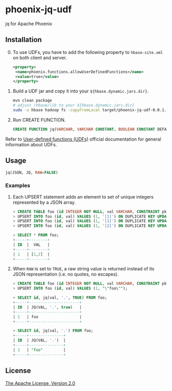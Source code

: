 phoenix-jq-udf
==============

jq for Apache Phoenix

Installation
------------

0. To use UDFs, you have to add the following property to `hbase-site.xml` on both client and server.

   ```xml
   <property>
    <name>phoenix.functions.allowUserDefinedFunctions</name>
    <value>true</value>
   </property>
   ```

1. Build a UDF jar and copy it into your `${hbase.dynamic.jars.dir}`.

   ```sh
   mvn clean package
   # adjust /hbase/lib to your ${hbase.dynamic.jars.dir}
   sudo -u hbase hadoop fs -copyFromLocal target/phoenix-jq-udf-0.0.1.jar /hbase/lib
   ```

2. Run CREATE FUNCTION.

   ```sql
   CREATE FUNCTION jq(VARCHAR, VARCHAR CONSTANT, BOOLEAN CONSTANT DEFAULTVALUE='FALSE') RETURNS VARCHAR AS 'net.thisptr.phoenix.udf.jsonquery.JsonQueryFunction';
   ```

Refer to [User-defined functions (UDFs)](https://phoenix.apache.org/udf.html) official documentation for general information about UDFs.

Usage
-----

```sql
jq(JSON, JQ, RAW=FALSE)
```

### Examples

1. Each UPSERT statement adds an element to set of unique integers represented by a JSON array.

   ```sql
   > CREATE TABLE foo (id INTEGER NOT NULL, val VARCHAR, CONSTRAINT pk PRIMARY KEY (id));
   > UPSERT INTO foo (id, val) VALUES (1, '[1]') ON DUPLICATE KEY UPDATE val = jq(val, '. + [1] | unique_by(.)');
   > UPSERT INTO foo (id, val) VALUES (1, '[1]') ON DUPLICATE KEY UPDATE val = jq(val, '. + [1] | unique_by(.)');
   > UPSERT INTO foo (id, val) VALUES (1, '[2]') ON DUPLICATE KEY UPDATE val = jq(val, '. + [2] | unique_by(.)');
   ```

   ```sql
   > SELECT * FROM foo;
   +-----+--------+
   | ID  |  VAL   |
   +-----+--------+
   | 1   | [1,2]  |
   +-----+--------+
   ```

2. When `RAW` is set to `TRUE`, a raw string value is returned instead of its JSON representation (i.e. no quotes, no escapes).

   ```sql
   > CREATE TABLE foo (id INTEGER NOT NULL, val VARCHAR, CONSTRAINT pk PRIMARY KEY (id));
   > UPSERT INTO foo (id, val) VALUES (1, "\"foo\"");
   ```
   ```sql
   > SELECT id, jq(val, '.', TRUE) FROM foo;
   +-----+----------------------+
   | ID  | JQ(VAL, '.', true)   |
   +-----+----------------------+
   | 1   | foo                  |
   +-----+----------------------+
   ```

   ```sql
   > SELECT id, jq(val, '.') FROM foo;
   +-----+---------------+
   | ID  | JQ(VAL, '.')  |
   +-----+---------------+
   | 1   | "foo"         |
   +-----+---------------+
   ```

License
-------

[The Apache License, Version 2.0](LICENSE)
